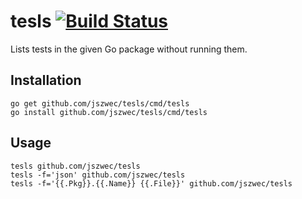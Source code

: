 tesls [![Build Status](https://travis-ci.org/jszwec/tesls.svg)](https://travis-ci.org/jszwec/tesls)
==========

Lists tests in the given Go package without running them.

Installation
------------

    go get github.com/jszwec/tesls/cmd/tesls
    go install github.com/jszwec/tesls/cmd/tesls

Usage
-----

    tesls github.com/jszwec/tesls
    tesls -f='json' github.com/jszwec/tesls
    tesls -f='{{.Pkg}}.{{.Name}} {{.File}}' github.com/jszwec/tesls
